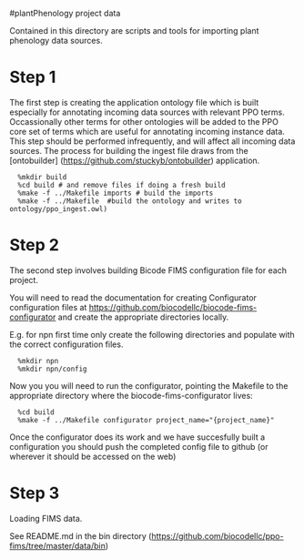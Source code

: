 #plantPhenology project data

Contained in this directory are scripts and tools for importing plant phenology data sources.

# Step 1

The first step is creating the application ontology file which is built especially 
for annotating incoming data sources with relevant PPO terms.   Occassionally other terms for other 
ontologies will be added to the PPO core set of terms which are useful for annotating incoming instance data.
This step should be performed infrequently, and will affect all incoming data sources.  The process for building the 
ingest file  draws from the [ontobuilder] (https://github.com/stuckyb/ontobuilder) application.

```
  %mkdir build
  %cd build # and remove files if doing a fresh build
  %make -f ../Makefile imports # build the imports
  %make -f ../Makefile  #build the ontology and writes to ontology/ppo_ingest.owl)
```		
# Step 2

The second step involves building Bicode FIMS configuration file for each project. 

You will need to read the documentation for creating Configurator configuration files at https://github.com/biocodellc/biocode-fims-configurator  and create the appropriate directories locally.

E.g. for npn first time only create the following directories and populate with the correct configuration files.
```
  %mkdir npn
  %mkdir npn/config
```

Now you you will need to run the configurator, pointing the Makefile to the appropriate directory where the biocode-fims-configurator lives:
```
  %cd build
  %make -f ../Makefile configurator project_name="{project_name}"
```

Once the configurator does its work and we have succesfully built a configuration you should push 
the completed config file to github (or wherever it should be accessed on the web)
 
# Step 3 

Loading FIMS data.  

See README.md in the bin directory (https://github.com/biocodellc/ppo-fims/tree/master/data/bin)

